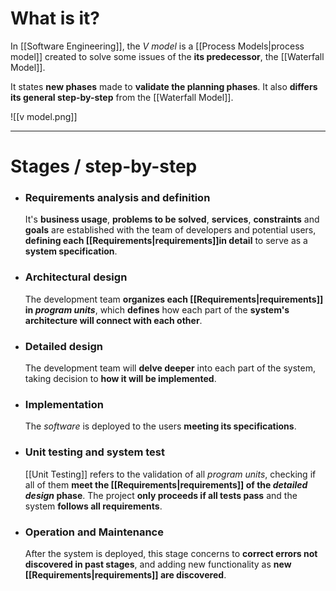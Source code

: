 # What is it?

In [[Software Engineering]], the *V model*  is a [[Process Models|process model]] created to solve some issues of the **its predecessor**, the [[Waterfall Model]].

It states **new phases** made to **validate the planning phases**. It also **differs its general step-by-step** from the [[Waterfall Model]].

![[v model.png]]
___
# Stages / step-by-step

 - ### Requirements analysis and definition
	It's **business usage**, **problems to be solved**, **services**, **constraints** and **goals** are established with the team of developers and potential users, **defining each [[Requirements|requirements]]in detail** to serve as a **system specification**.

- ### Architectural design
	The development team **organizes each [[Requirements|requirements]] in *program units***, which **defines** how each part of the **system's architecture will connect with each other**.

- ### Detailed design
	The development team will **delve deeper** into each part of the system, taking decision to **how it will be implemented**.

- ### Implementation
	The *software* is deployed to the users **meeting its specifications**.

- ### Unit testing and system test
	[[Unit Testing]] refers to the validation of all *program units*, checking if all of them **meet the [[Requirements|requirements]] of the *detailed design* phase**. The project **only proceeds if all tests pass** and the system **follows all requirements**.

- ### Operation and Maintenance
	After the system is deployed, this stage concerns to **correct errors not discovered in past stages**, and adding new functionality as **new [[Requirements|requirements]] are discovered**.
